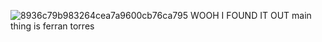 ![8936c79b983264cea7a9600cb76ca795](https://github.com/user-attachments/assets/eb74d178-1b47-4d09-82a7-6f0be1c8f061) WOOH I FOUND IT OUT
main thing is ferran torres
